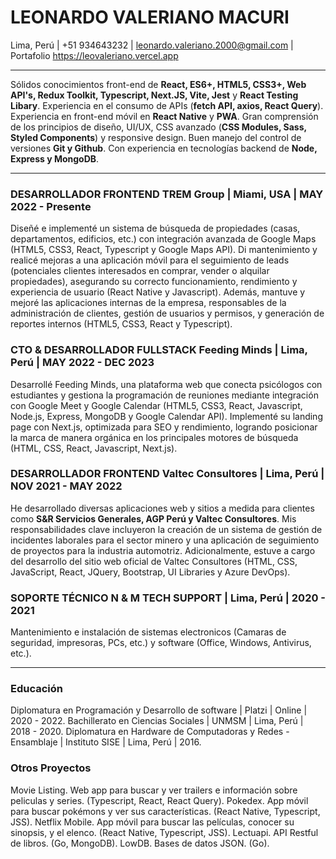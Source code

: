 # LEONARDO VALERIANO MACURI

Lima, Perú | +51 934643232 | leonardo.valeriano.2000@gmail.com | Portafolio https://leovaleriano.vercel.app

---

Sólidos conocimientos front-end de **React, ES6+, HTML5, CSS3+, Web API's, Redux Toolkit, Typescript, Next.JS, Vite, Jest** y **React Testing Libary**. Experiencia en el consumo de APIs (**fetch API, axios, React Query**). Experiencia en front-end móvil en **React Native** y **PWA**. Gran comprensión de los principios de diseño, UI/UX, CSS avanzado (**CSS Modules, Sass, Styled Components**) y responsive design. Buen manejo del control de versiones **Git y Github**. Con experiencia en tecnologías backend de **Node, Express y MongoDB**.

---

### **DESARROLLADOR FRONTEND** TREM Group | Miami, USA | MAY 2022 - Presente

Diseñé e implementé un sistema de búsqueda de propiedades (casas, departamentos, edificios, etc.) con integración avanzada de Google Maps (HTML5, CSS3, React, Typescript y Google Maps API). Di mantenimiento y realicé mejoras a una aplicación móvil para el seguimiento de leads (potenciales clientes interesados en comprar, vender o alquilar propiedades), asegurando su correcto funcionamiento, rendimiento y experiencia de usuario (React Native y Javascript). Además, mantuve y mejoré las aplicaciones internas de la empresa, responsables de la administración de clientes, gestión de usuarios y permisos, y generación de reportes internos (HTML5, CSS3, React y Typescript).

### **CTO & DESARROLLADOR FULLSTACK** Feeding Minds | Lima, Perú | MAY 2022 - DEC 2023

Desarrollé Feeding Minds, una plataforma web que conecta psicólogos con estudiantes y gestiona la programación de reuniones mediante integración con Google Meet y Google Calendar (HTML5, CSS3, React, Javascript, Node.js, Express, MongoDB y Google Calendar API). Implementé su landing page con Next.js, optimizada para SEO y rendimiento, logrando posicionar la marca de manera orgánica en los principales motores de búsqueda (HTML, CSS, React, Javascript, Next.js).

### **DESARROLLADOR FRONTEND** Valtec Consultores | Lima, Perú | NOV 2021 - MAY 2022

He desarrollado diversas aplicaciones web y sitios a medida para clientes como **S&R Servicios Generales, AGP Perú y Valtec Consultores**. Mis responsabilidades clave incluyeron la creación de un sistema de gestión de incidentes laborales para el sector minero y una aplicación de seguimiento de proyectos para la industria automotriz. Adicionalmente, estuve a cargo del desarrollo del sitio web oficial de Valtec Consultores (HTML, CSS, JavaScript, React, JQuery, Bootstrap, UI Libraries y Azure DevOps).

### **SOPORTE TÉCNICO** N & M TECH SUPPORT | Lima, Perú | 2020 - 2021

Mantenimiento e instalación de sistemas electronicos (Camaras de seguridad, impresoras, PCs, etc.) y software (Office, Windows, Antivirus, etc.).

---

### Educación

Diplomatura en Programación y Desarrollo de software | Platzi | Online | 2020 - 2022.
Bachillerato en Ciencias Sociales | UNMSM | Lima, Perú | 2018 - 2020.
Diplomatura en Hardware de Computadoras y Redes - Ensamblaje | Instituto SISE | Lima, Perú | 2016.

### Otros Proyectos

Movie Listing. Web app para buscar y ver trailers e información sobre peliculas y series. (Typescript, React, React Query).
Pokedex. App móvil para buscar pokémons y ver sus características. (React Native, Typescript, JSS).
Netflix Mobile. App móvil para buscar las películas, conocer su sinopsis, y el elenco. (React Native, Typescript, JSS).
Lectuapi. API Restful de libros. (Go, MongoDB).
LowDB. Bases de datos JSON. (Go).
